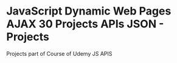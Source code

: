 # JavaScript Dynamic Web Pages AJAX 30 Projects APIs JSON - Projects
Projects part of Course of Udemy JS APIS
